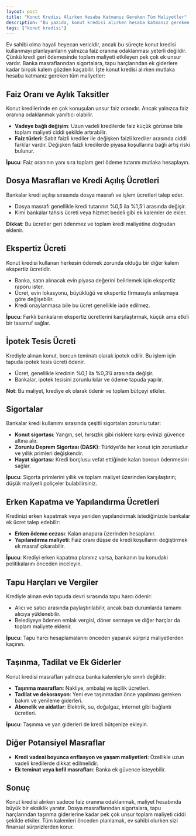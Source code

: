 ```yaml
---
layout: post
title: "Konut Kredisi Alırken Hesaba Katmanız Gereken Tüm Maliyetler"
description: "Bu yazıda, konut kredisi alırken hesaba katmanız gereken tüm maliyetleri detaylı şekilde inceliyoruz."
tags: ["konut kredisi"]
---
```


Ev sahibi olma hayali heyecan vericidir, ancak bu süreçte konut kredisi kullanmayı planlayanların yalnızca faiz oranına odaklanması yeterli değildir. Çünkü kredi geri ödemesinde toplam maliyeti etkileyen pek çok ek unsur vardır. Banka masraflarından sigortalara, tapu harçlarından ek giderlere kadar birçok kalem gözden kaçabilir. İşte konut kredisi alırken mutlaka hesaba katmanız gereken tüm maliyetler:

## Faiz Oranı ve Aylık Taksitler

Konut kredilerinde en çok konuşulan unsur faiz oranıdır. Ancak yalnızca faiz oranına odaklanmak yanıltıcı olabilir.

- **Vadeye bağlı değişim**: Uzun vadeli kredilerde faiz küçük görünse bile toplam maliyeti ciddi şekilde artırabilir.
- **Faiz türleri**: Sabit faizli krediler ile değişken faizli krediler arasında ciddi farklar vardır. Değişken faizli kredilerde piyasa koşullarına bağlı artış riski bulunur.

**İpucu**: Faiz oranının yanı sıra toplam geri ödeme tutarını mutlaka hesaplayın.

## Dosya Masrafları ve Kredi Açılış Ücretleri

Bankalar kredi açılışı sırasında dosya masrafı ve işlem ücretleri talep eder.

- Dosya masrafı genellikle kredi tutarının %0,5 ila %1,5’i arasında değişir.
- Kimi bankalar tahsis ücreti veya hizmet bedeli gibi ek kalemler de ekler.

**Dikkat**: Bu ücretler geri ödenmez ve toplam kredi maliyetine doğrudan eklenir.

## Ekspertiz Ücreti

Konut kredisi kullanan herkesin ödemek zorunda olduğu bir diğer kalem ekspertiz ücretidir.

- Banka, satın alınacak evin piyasa değerini belirlemek için ekspertiz raporu ister.
- Ücret, evin lokasyonu, büyüklüğü ve ekspertiz firmasıyla anlaşmaya göre değişebilir.
- Kredi onaylanmasa bile bu ücret genellikle iade edilmez.

**İpucu**: Farklı bankaların ekspertiz ücretlerini karşılaştırmak, küçük ama etkili bir tasarruf sağlar.

## İpotek Tesis Ücreti

Krediyle alınan konut, borcun teminatı olarak ipotek edilir. Bu işlem için tapuda ipotek tesis ücreti ödenir.

- Ücret, genellikle kredinin %0,1 ila %0,3’ü arasında değişir.
- Bankalar, ipotek tesisini zorunlu kılar ve ödeme tapuda yapılır.

**Not**: Bu maliyet, krediye ek olarak ödenir ve toplam bütçeyi etkiler.

## Sigortalar

Bankalar kredi kullanımı sırasında çeşitli sigortaları zorunlu tutar:

- **Konut sigortası**: Yangın, sel, hırsızlık gibi risklere karşı evinizi güvence altına alır.
- **Zorunlu Deprem Sigortası (DASK)**: Türkiye’de her konut için zorunludur ve yıllık primleri değişkendir.
- **Hayat sigortası**: Kredi borçlusu vefat ettiğinde kalan borcun ödenmesini sağlar.

**İpucu**: Sigorta primlerini yıllık ve toplam maliyet üzerinden karşılaştırın; düşük maliyetli poliçeler bulabilirsiniz.

## Erken Kapatma ve Yapılandırma Ücretleri

Kredinizi erken kapatmak veya yeniden yapılandırmak istediğinizde bankalar ek ücret talep edebilir:

- **Erken ödeme cezası**: Kalan anapara üzerinden hesaplanır.
- **Yapılandırma maliyeti**: Faiz oranı düşse de kredi koşullarını değiştirmek ek masraf çıkarabilir.

**İpucu**: Krediyi erken kapatma planınız varsa, bankanın bu konudaki politikalarını önceden inceleyin.

## Tapu Harçları ve Vergiler

Krediyle alınan evin tapuda devri sırasında tapu harcı ödenir:

- Alıcı ve satıcı arasında paylaştırılabilir, ancak bazı durumlarda tamamı alıcıya yüklenebilir.
- Belediyeye ödenen emlak vergisi, döner sermaye ve diğer harçlar da toplam maliyete eklenir.

**İpucu**: Tapu harcı hesaplamalarını önceden yaparak sürpriz maliyetlerden kaçının.

## Taşınma, Tadilat ve Ek Giderler

Konut kredisi masrafları yalnızca banka kalemleriyle sınırlı değildir:

- **Taşınma masrafları**: Nakliye, ambalaj ve işçilik ücretleri.
- **Tadilat ve dekorasyon**: Yeni eve taşınmadan önce yapılması gereken bakım ve yenileme giderleri.
- **Abonelik ve aidatlar**: Elektrik, su, doğalgaz, internet gibi bağlantı ücretleri.

**İpucu**: Taşınma ve yan giderleri de kredi bütçenize ekleyin.

## Diğer Potansiyel Masraflar

- **Kredi vadesi boyunca enflasyon ve yaşam maliyetleri**: Özellikle uzun vadeli kredilerde dikkat edilmelidir.
- **Ek teminat veya kefil masrafları**: Banka ek güvence isteyebilir.

## Sonuç

Konut kredisi alırken sadece faiz oranına odaklanmak, maliyet hesabında büyük bir eksiklik yaratır. Dosya masraflarından sigortalara, tapu harçlarından taşınma giderlerine kadar pek çok unsur toplam maliyeti ciddi şekilde etkiler. Tüm kalemleri önceden planlamak, ev sahibi olurken sizi finansal sürprizlerden korur.